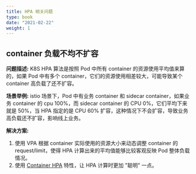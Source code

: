 ```yaml
---
title: HPA 相关问题
type: book
date: "2021-02-22"
weight: 1
---
```


## container 负载不均不扩容

**问题描述:** K8S HPA 算法是按照 Pod 中所有 container 的资源使用平均值来算的，如果 Pod 中有多个 container，它们的资源使用相差较大，可能导致某个 container 高负载了还不扩容。 

**场景举例:** istio 场景下，Pod 中有业务 container 和 sidecar container，如果业务 container 的 cpu 100%，而 sidecar container 的 CPU 0%，它们平均下来就是 50%，当 HPA 指定的是 CPU 60% 扩容，这种情况下不会扩容，导致业务高负载还不扩容，影响线上业务。

**解决方案:**
1. 使用 VPA 根据 container 实际使用的资源大小来动态调整 container 的 request/limit，使得 HPA 计算出来的平均值能够比较客观反映 Pod 整体负载情况。
2. 使用 [Container HPA](../kep/container-hpa.html) 特性，让 HPA 计算时更加 "聪明" 一点。